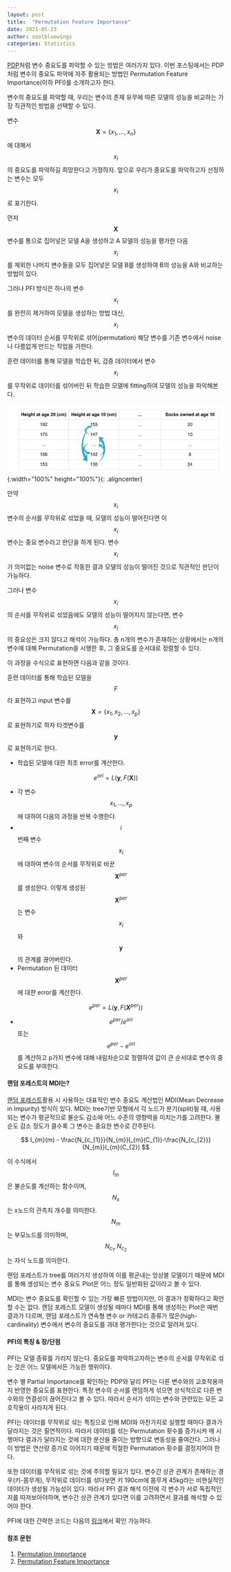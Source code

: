 ```yaml
---
layout: post
title:  "Permutation Feature Importance"
date: 2021-05-23
author: seolbluewings
categories: Statistics
---
```


[PDP](https://seolbluewings.github.io/statistics/2021/05/09/Partial-Dependence-Plot.html)처럼 변수 중요도를 파악할 수 있는 방법은 여러가지 있다. 이번 포스팅에서는 PDP처럼 변수의 중요도 파악에 자주 활용되는 방법인 Permutation Feature Importance(이하 PFI)를 소개하고자 한다.

변수의 중요도를 파악할 때, 우리는 변수의 존재 유무에 따른 모델의 성능을 비교하는 가장 직관적인 방법을 선택할 수 있다.

변수 $$\mathbf{X} = \{x_{1},...,x_{n}\}$$ 에 대해서 $$x_{i}$$의 중요도를 파악하길 희망한다고 가정하자. 앞으로 우리가 중요도를 파악하고자 선정하는 변수는 모두 $$x_{i}$$로 표기한다.

먼저 $$\mathbf{X}$$ 변수를 통으로 집어넣은 모델 A을 생성하고 A 모델의 성능을 평가한 다음 $$x_{i}$$를 제외한 나머지 변수들을 모두 집어넣은 모델 B를 생성하여 B의 성능을 A와 비교하는 방법이 있다.

그러나 PFI 방식은 하나의 변수 $$x_{i}$$ 를 완전히 제거하여 모델을 생성하는 방법 대신, $$x_{i}$$ 변수의 데이터 순서를 무작위로 섞어(permutation) 해당 변수를 기존 변수에서 noise나 다름없게 만드는 작업을 가한다.

훈련 데이터를 통해 모델을 학습한 뒤, 검증 데이터에서 변수 $$x_{i}$$ 를 무작위로 데이터를 섞어버린 뒤 학습한 모델에 fitting하여 모델의 성능을 파악해본다.


![PFI](https://github.com/seolbluewings/seolbluewings.github.io/blob/master/assets/PFI.png?raw=true){:width="100%" height="100%"}{: .aligncenter}

만약 $$x_{i}$$ 변수의 순서를 무작위로 섞었을 때, 모델의 성능이 떨어진다면 이 $$x_{i}$$ 변수는 중요 변수라고 판단을 하게 된다. 변수 $$x_{i}$$가 의미없는 noise 변수로 작동한 결과 모델의 성능이 떨어진 것으로 직관적인 판단이 가능하다.

그러나 변수 $$x_{i}$$의 순서를 무작위로 섞었음에도 모델의 성능이 떨어지지 않는다면, 변수 $$x_{i}$$의 중요성은 크지 않다고 해석이 가능하다. 총 n개의 변수가 존재하는 상황에서는 n개의 변수에 대해 Permutation을 시행한 후, 그 중요도를 순서대로 정렬할 수 있다.

이 과정을 수식으로 표현하면 다음과 같을 것이다.

훈련 데이터를 통해 학습된 모델을 $$F$$라 표현하고 input 변수를 $$\mathbf{X}= \{x_{1},x_{2},...,x_{p}\}$$ 로 표현하기로 하자 타겟변수를 $$\mathbf{y}$$로 표현하기로 한다.

- 학습된 모델에 대한 최초 error를 계산한다.

$$ e^{ori} = L(\mathbf{y},F(\mathbf{X}))$$

- 각 변수 $$x_{1},...,x_{p}$$에 대하여 다음의 과정을 반복 수행한다.
- $$i$$번째 변수 $$x_{i}$$에 대하여 변수의 순서를 무작위로 바꾼 $$\mathbf{X}^{per}$$를 생성한다. 이렇게 생성된 $$\mathbf{X}^{per}$$는 변수 $$x_{i}$$와 $$\mathbf{y}$$의 관계를 끊어버린다.
- Permutation 된 데이터 $$\mathbf{X}^{per}$$에 대한 error를 계산한다.

$$ e^{per} = L(\mathbf{y},F(\mathbf{X}^{per}))$$

- $$e^{per} / e^{ori}$$ 또는 $$ e^{per} - e^{ori} $$ 를 계산하고 p가지 변수에 대해 내림차순으로 정렬하여 값이 큰 순서대로 변수의 중요도를 부여한다.



#### 랜덤 포레스트의 MDI는?

[랜덤 포레스트](https://seolbluewings.github.io/statistics/2020/03/30/Bagging.html)활용 시 사용하는 대표적인 변수 중요도 계산법인 MDI(Mean Decrease in Impurity) 방식이 있다. MDI는 tree기반 모형에서 각 노드가 분기(split)될 때, 사용되는 변수가 평균적으로 불순도 감소에 어느 수준의 영향력을 미치는가를 고려한다. 불순도 감소 정도가 클수록 그 변수는 중요한 변수로 간주된다.

$$
I_{m}(m) - \frac{N_{c_{1}}}{N_{m}}I_{m}(C_{1})-\frac{N_{c_{2}}}{N_{m}}I_{m}(C_{2})
$$

이 수식에서 $$I_{m}$$은 불순도를 계산하는 함수이며, $$N_{x}$$는 x노드의 관측치 개수를 의미한다. $$N_{m}$$는 부모노드를 의미하며, $$N_{c_{1}},N_{c_{2}}$$ 는 자식 노드를 의미한다.

랜덤 포레스트가 tree를 여러가지 생성하여 이를 평균내는 앙상블 모델이기 때문에 MDI를 통해 생성되는 변수 중요도 Plot은 어느 정도 일반화된 값이라고 볼 수 있다.

MDI는 변수 중요도를 확인할 수 있는 가장 빠른 방법이지만, 이 결과가 정확하다고 확언할 수는 없다. 랜덤 포레스트 모델이 생성될 때마다 MDI를 통해 생성하는 Plot은 매번 결과가 다르며, 랜덤 포레스트가 연속형 변수 or 카테고리 종류가 많은(high-cardinality) 변수에서 변수의 중요도를 과대 평가한다는 것으로 알려져 있다.

#### PFI의 특징 & 장/단점

PFI는 모델 종류를 가리지 않는다. 중요도를 파악하고자하는 변수의 순서를 무작위로 섞는 것은 어느 모델에서든 가능한 행위이다.

변수 별 Partial Importance를 확인하는 PDP와 달리 PFI는 다른 변수와의 교호작용까지 반영한 중요도를 표현한다. 특정 변수의 순서를 랜덤하게 섞으면 상식적으로 다른 변수와의 연결성이 끊어진다고 볼 수 있다. 따라서 순서가 섞이는 변수와 관련있는 모든 교호작용이 사라지게 된다.

PFI는 데이터를 무작위로 섞는 특징으로 인해 MDI와 마찬가지로 실행할 때마다 결과가 달라지는 것은 필연적이다. 따라서 데이터를 섞는 Permutation 횟수를 증가시켜 매 시행마다 결과가 달라지는 것에 대한 분산을 줄이는 방향으로 변동성을 줄여간다. 그러나 이 방법은 연산량 증가로 이어지기 때문에 적절한 Permutation 횟수를 결정지어야 한다.

또한 데이터를 무작위로 섞는 것에 주의할 필요가 있다. 변수간 상관 관계가 존재하는 경우(키-몸무게), 무작위로 데이터를 섞다보면 키 190cm에 몸무게 45kg라는 비현실적인 데이터가 생성될 가능성이 있다. 따라서 PFI 결과 해석 이전에 각 변수가 서로 독립적인지를 따져보아야하며, 변수간 상관 관계가 있다면 이를 고려하면서 결과를 해석할 수 있어야 한다.


PFI에 대한 간략한 코드는 다음의 [링크](https://github.com/seolbluewings/Python/blob/master/Partial%20Dependence%20Plot.ipynb)에서 확인 가능하다.

#### 참조 문헌
1. [Permutation Importance](https://www.kaggle.com/dansbecker/permutation-importance) <br>
2. [Permutation Feature Importance](https://christophm.github.io/interpretable-ml-book/feature-importance.html)
